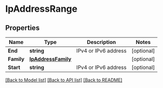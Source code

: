 # IpAddressRange

## Properties

Name | Type | Description | Notes
------------ | ------------- | ------------- | -------------
**End** | **string** | IPv4 or IPv6 address | [optional] 
**Family** | [**IpAddressFamily**](ip_address_family.md) |  | [optional] 
**Start** | **string** | IPv4 or IPv6 address | [optional] 

[[Back to Model list]](../README.md#documentation-for-models) [[Back to API list]](../README.md#documentation-for-api-endpoints) [[Back to README]](../README.md)


